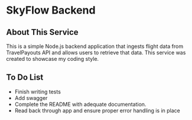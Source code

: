 # SkyFlow Backend

## About This Service
This is a simple Node.js backend application that ingests flight data from TravelPayouts API and allows users to retrieve that data.
This service was created to showcase my coding style.

## To Do List
- Finish writing tests
- Add swagger
- Complete the README with adequate documentation.
- Read back through app and ensure proper error handling is in place